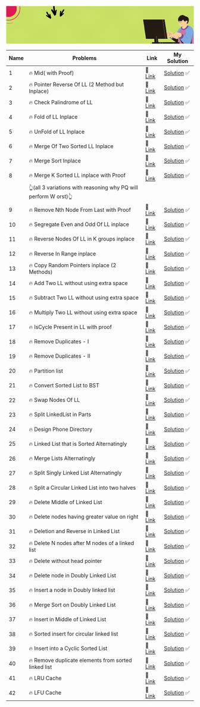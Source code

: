 <img src="./linkedlist.gif" />

|Name |                      Problems                                              |               Link                  |    My Solution    |
|-----|----------------------------------------------------------------------------|---------------------------------------------|---------------------  |              
|1      |  🔥 Mid( with Proof)                                   | 📌 [Link]() |[Solution]() ✅|                                                   
|2	    |  🔥 Pointer Reverse Of LL (2 Method but Inplace)       | 📌 [Link]() |[Solution]() ✅|                                                       
|3	    |  🔥 Check Palindrome of LL                             | 📌 [Link]() |[Solution]() ✅|                                                       
|4	    |  🔥 Fold of LL Inplace                                 | 📌 [Link]() |[Solution]() ✅|                                                                       
|5	    |  🔥 UnFold of LL Inplace                               | 📌 [Link]() |[Solution]() ✅|                                                       
|6	    |  🔥 Merge Of Two Sorted LL Inplace                     | 📌 [Link]() |[Solution]() ✅|                                                       
|7	    |  🔥 Merge Sort Inplace                                 | 📌 [Link]() |[Solution]() ✅|                                                           
|8	    |  🔥 Merge K Sorted LL inplace with Proof               | 📌 [Link]() |[Solution]() ✅| 
|	    | 👆(all 3 variations with reasoning why PQ will perform W orst)👆                                                                                                        
|9	    |  🔥 Remove Nth Node From Last with Proof               | 📌 [Link]() |[Solution]() ✅|                                                   
|10    	|  🔥 Segregate Even and Odd Of LL inplace               | 📌 [Link]() |[Solution]() ✅|                                                   
|11    	|  🔥 Reverse Nodes Of LL in K groups inplace            | 📌 [Link]() |[Solution]() ✅|                                                                   
|12    	|  🔥 Reverse In Range inplace                           | 📌 [Link]() |[Solution]() ✅|                       
|13    	|  🔥 Copy Random Pointers inplace (2 Methods)           | 📌 [Link]() |[Solution]() ✅|                                                   
|14    	|  🔥 Add Two LL without using extra space               | 📌 [Link]() |[Solution]() ✅|                                                   
|15    	|  🔥 Subtract Two LL without using extra space          | 📌 [Link]() |[Solution]() ✅|                                                               
|16    	|  🔥 Multiply Two LL without using extra space          | 📌 [Link]() |[Solution]() ✅|                                                           
|17    	|  🔥 IsCycle Present in LL with proof                   | 📌 [Link]() |[Solution]() ✅|                                                               
|18    	|  🔥 Remove Duplicates - I                              | 📌 [Link]() |[Solution]() ✅|                                                                   
|19    	|  🔥 Remove Duplicates - II                             | 📌 [Link]() |[Solution]() ✅|                                                                   
|20    	|  🔥 Partition list                                     | 📌 [Link]() |[Solution]() ✅|                                                   
|21    	|  🔥 Convert Sorted List to BST                         | 📌 [Link]() |[Solution]() ✅|                                                   
|22    	|  🔥 Swap Nodes Of LL                                   | 📌 [Link]() |[Solution]() ✅|                                                               
|23    	|  🔥 Split LinkedList in Parts                          | 📌 [Link]() |[Solution]() ✅|                                                           
|24    	|  🔥 Design Phone Directory                             | 📌 [Link]() |[Solution]() ✅|                                                   
|25    	|  🔥 Linked List that is Sorted Alternatingly           | 📌 [Link]() |[Solution]() ✅|                                                               
|26    	|  🔥 Merge Lists Alternatingly                          | 📌 [Link]() |[Solution]() ✅|                                                   
|27    	|  🔥 Split Singly Linked List Alternatingly             | 📌 [Link]() |[Solution]() ✅|                                                           
|28    	|  🔥 Split a Circular Linked List into two halves       | 📌 [Link]() |[Solution]() ✅|                                                               
|29    	|  🔥 Delete Middle of Linked List                       | 📌 [Link]() |[Solution]() ✅|                                                   
|30    	|  🔥 Delete nodes having greater value on right         | 📌 [Link]() |[Solution]() ✅|                                           
|31    	|  🔥 Deletion and Reverse in Linked List                | 📌 [Link]() |[Solution]() ✅|                                                       
|32    	|  🔥 Delete N nodes after M nodes of a linked list      | 📌 [Link]() |[Solution]() ✅|                                                                   
|33    	|  🔥 Delete without head pointer                        | 📌 [Link]() |[Solution]() ✅|                                                               
|34    	|  🔥 Delete node in Doubly Linked List                  | 📌 [Link]() |[Solution]() ✅|                                                                   
|35    	|  🔥 Insert a node in Doubly linked list                | 📌 [Link]() |[Solution]() ✅|                                                       
|36    	|  🔥 Merge Sort on Doubly Linked List                   | 📌 [Link]() |[Solution]() ✅|                                               
|37    	|  🔥 Insert in Middle of Linked List                    | 📌 [Link]() |[Solution]() ✅|                                                       
|38    	|  🔥 Sorted insert for circular linked list             | 📌 [Link]() |[Solution]() ✅|                                                       
|39    	|  🔥 Insert into a Cyclic Sorted List                   | 📌 [Link]() |[Solution]() ✅|                                                   
|40    	|  🔥 Remove duplicate elements from sorted linked list  | 📌 [Link]() |[Solution]() ✅|                                                   
|41    	|  🔥 LRU Cache                                          | 📌 [Link]() |[Solution]() ✅|                               
|42    	|  🔥 LFU Cache                                          | 📌 [Link]() |[Solution]() ✅|                                   